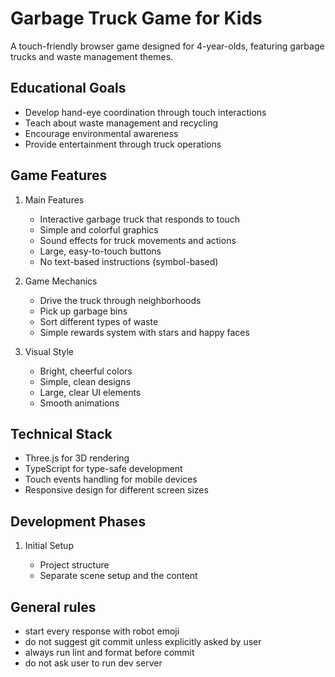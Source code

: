 # Garbage Truck Game for Kids

A touch-friendly browser game designed for 4-year-olds, featuring garbage trucks and waste management themes.

## Educational Goals

- Develop hand-eye coordination through touch interactions
- Teach about waste management and recycling
- Encourage environmental awareness
- Provide entertainment through truck operations

## Game Features

1. Main Features

   - Interactive garbage truck that responds to touch
   - Simple and colorful graphics
   - Sound effects for truck movements and actions
   - Large, easy-to-touch buttons
   - No text-based instructions (symbol-based)

2. Game Mechanics

   - Drive the truck through neighborhoods
   - Pick up garbage bins
   - Sort different types of waste
   - Simple rewards system with stars and happy faces

3. Visual Style
   - Bright, cheerful colors
   - Simple, clean designs
   - Large, clear UI elements
   - Smooth animations

## Technical Stack

- Three.js for 3D rendering
- TypeScript for type-safe development
- Touch events handling for mobile devices
- Responsive design for different screen sizes

## Development Phases

1. Initial Setup

   - Project structure
   - Separate scene setup and the content

## General rules

- start every response with robot emoji
- do not suggest git commit unless explicitly asked by user
- always run lint and format before commit
- do not ask user to run dev server
